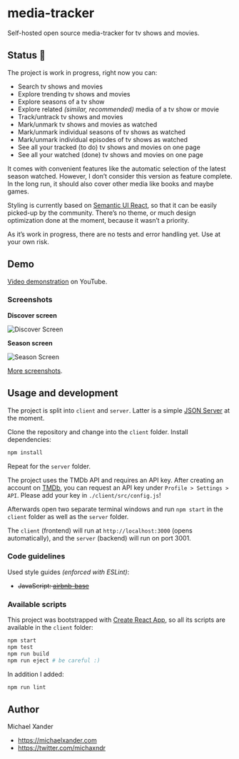 # media-tracker

Self-hosted open source media-tracker for tv shows and movies.

## Status :construction:

The project is work in progress, right now you can:

- Search tv shows and movies
- Explore trending tv shows and movies
- Explore seasons of a tv show
- Explore related *(similar, recommended)* media of a tv show or movie
- Track/untrack tv shows and movies
- Mark/unmark tv shows and movies as watched
- Mark/unmark individual seasons of tv shows as watched
- Mark/unmark individual episodes of tv shows as watched
- See all your tracked (to do) tv shows and movies on one page
- See all your watched (done) tv shows and movies on one page

It comes with convenient features like the automatic selection of the latest season watched. However, I don’t consider this version as feature complete. In the long run, it should also cover other media like books and maybe games.

Styling is currently based on [Semantic UI React](https://react.semantic-ui.com), so that it can be easily picked-up by the community. There’s no theme, or much design optimization done at the moment, because it wasn’t a priority.

As it’s work in progress, there are no tests and error handling yet. Use at your own risk.

## Demo

[Video demonstration](https://youtu.be/6DcEnZWRwLA) on YouTube.

### Screenshots

**Discover screen**

![Discover Screen](https://github.com/michaelx/media-tracker/blob/master/docs/screenshots/discover.png?raw=true)

**Season screen**

![Season Screen](https://github.com/michaelx/media-tracker/blob/master/docs/screenshots/season.png?raw=true)

[More screenshots](https://github.com/michaelx/media-tracker/tree/master/docs/screenshots).

## Usage and development

The project is split into `client` and `server`. Latter is a simple [JSON Server](https://github.com/typicode/json-server) at the moment.

Clone the repository and change into the `client` folder. Install dependencies:

```sh
npm install
```

Repeat for the `server` folder.

The project uses the TMDb API and requires an API key. After creating an account on [TMDb](https://www.themoviedb.org), you can request an API key under `Profile > Settings > API`. Please add your key in `./client/src/config.js`!

Afterwards open two separate terminal windows and run `npm start` in the `client` folder as well as the `server` folder.

The `client` (frontend) will run at `http://localhost:3000` (opens automatically), and the `server` (backend) will run on port 3001.

### Code guidelines

Used style guides *(enforced with ESLint)*:

- ~~JavaScript: [airbnb-base](https://github.com/airbnb/javascript/tree/master/react)~~

### Available scripts

This project was bootstrapped with [Create React App](https://github.com/facebook/create-react-app), so all its scripts are available in the `client` folder:

```sh
npm start
npm test
npm run build
npm run eject # be careful :)
```

In addition I added:

```sh
npm run lint
```

## Author

Michael Xander

- <https://michaelxander.com>
- <https://twitter.com/michaxndr>
